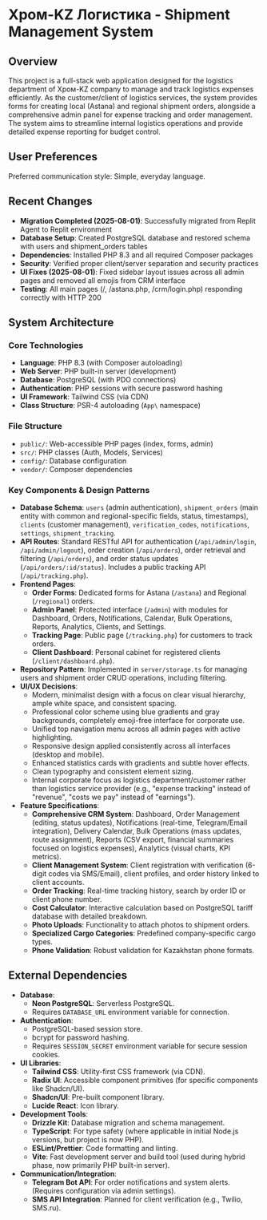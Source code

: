 # Хром-KZ Логистика - Shipment Management System

## Overview
This project is a full-stack web application designed for the logistics department of Хром-KZ company to manage and track logistics expenses efficiently. As the customer/client of logistics services, the system provides forms for creating local (Astana) and regional shipment orders, alongside a comprehensive admin panel for expense tracking and order management. The system aims to streamline internal logistics operations and provide detailed expense reporting for budget control.

## User Preferences
Preferred communication style: Simple, everyday language.

## Recent Changes
- **Migration Completed (2025-08-01)**: Successfully migrated from Replit Agent to Replit environment
- **Database Setup**: Created PostgreSQL database and restored schema with users and shipment_orders tables
- **Dependencies**: Installed PHP 8.3 and all required Composer packages
- **Security**: Verified proper client/server separation and security practices
- **UI Fixes (2025-08-01)**: Fixed sidebar layout issues across all admin pages and removed all emojis from CRM interface
- **Testing**: All main pages (/, /astana.php, /crm/login.php) responding correctly with HTTP 200

## System Architecture

### Core Technologies
- **Language**: PHP 8.3 (with Composer autoloading)
- **Web Server**: PHP built-in server (development)
- **Database**: PostgreSQL (with PDO connections)
- **Authentication**: PHP sessions with secure password hashing
- **UI Framework**: Tailwind CSS (via CDN)
- **Class Structure**: PSR-4 autoloading (`App\` namespace)

### File Structure
- `public/`: Web-accessible PHP pages (index, forms, admin)
- `src/`: PHP classes (Auth, Models, Services)
- `config/`: Database configuration
- `vendor/`: Composer dependencies

### Key Components & Design Patterns
- **Database Schema**: `users` (admin authentication), `shipment_orders` (main entity with common and regional-specific fields, status, timestamps), `clients` (customer management), `verification_codes`, `notifications`, `settings`, `shipment_tracking`.
- **API Routes**: Standard RESTful API for authentication (`/api/admin/login`, `/api/admin/logout`), order creation (`/api/orders`), order retrieval and filtering (`/api/orders`), and order status updates (`/api/orders/:id/status`). Includes a public tracking API (`/api/tracking.php`).
- **Frontend Pages**:
    - **Order Forms**: Dedicated forms for Astana (`/astana`) and Regional (`/regional`) orders.
    - **Admin Panel**: Protected interface (`/admin`) with modules for Dashboard, Orders, Notifications, Calendar, Bulk Operations, Reports, Analytics, Clients, and Settings.
    - **Tracking Page**: Public page (`/tracking.php`) for customers to track orders.
    - **Client Dashboard**: Personal cabinet for registered clients (`/client/dashboard.php`).
- **Repository Pattern**: Implemented in `server/storage.ts` for managing users and shipment order CRUD operations, including filtering.
- **UI/UX Decisions**:
    - Modern, minimalist design with a focus on clear visual hierarchy, ample white space, and consistent spacing.
    - Professional color scheme using blue gradients and gray backgrounds, completely emoji-free interface for corporate use.
    - Unified top navigation menu across all admin pages with active highlighting.
    - Responsive design applied consistently across all interfaces (desktop and mobile).
    - Enhanced statistics cards with gradients and subtle hover effects.
    - Clean typography and consistent element sizing.
    - Internal corporate focus as logistics department/customer rather than logistics service provider (e.g., "expense tracking" instead of "revenue", "costs we pay" instead of "earnings").
- **Feature Specifications**:
    - **Comprehensive CRM System**: Dashboard, Order Management (editing, status updates), Notifications (real-time, Telegram/Email integration), Delivery Calendar, Bulk Operations (mass updates, route assignment), Reports (CSV export, financial summaries focused on logistics expenses), Analytics (visual charts, KPI metrics).
    - **Client Management System**: Client registration with verification (6-digit codes via SMS/Email), client profiles, and order history linked to client accounts.
    - **Order Tracking**: Real-time tracking history, search by order ID or client phone number.
    - **Cost Calculator**: Interactive calculation based on PostgreSQL tariff database with detailed breakdown.
    - **Photo Uploads**: Functionality to attach photos to shipment orders.
    - **Specialized Cargo Categories**: Predefined company-specific cargo types.
    - **Phone Validation**: Robust validation for Kazakhstan phone formats.

## External Dependencies

- **Database**:
    - **Neon PostgreSQL**: Serverless PostgreSQL.
    - Requires `DATABASE_URL` environment variable for connection.
- **Authentication**:
    - PostgreSQL-based session store.
    - bcrypt for password hashing.
    - Requires `SESSION_SECRET` environment variable for secure session cookies.
- **UI Libraries**:
    - **Tailwind CSS**: Utility-first CSS framework (via CDN).
    - **Radix UI**: Accessible component primitives (for specific components like Shadcn/UI).
    - **Shadcn/UI**: Pre-built component library.
    - **Lucide React**: Icon library.
- **Development Tools**:
    - **Drizzle Kit**: Database migration and schema management.
    - **TypeScript**: For type safety (where applicable in initial Node.js versions, but project is now PHP).
    - **ESLint/Prettier**: Code formatting and linting.
    - **Vite**: Fast development server and build tool (used during hybrid phase, now primarily PHP built-in server).
- **Communication/Integration**:
    - **Telegram Bot API**: For order notifications and system alerts. (Requires configuration via admin settings).
    - **SMS API Integration**: Planned for client verification (e.g., Twilio, SMS.ru).